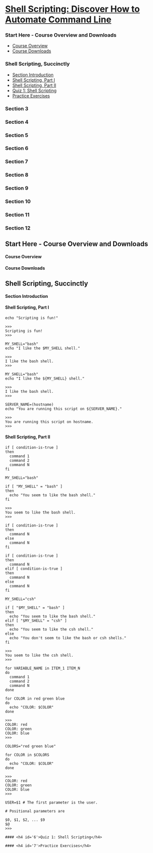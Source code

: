 
[Shell Scripting: Discover How to Automate Command Line](https://www.udemy.com/shell-scripting-linux/learn/v4/content)
======

### Start Here - Course Overview and Downloads
  * <a href='#1'>Course Overview</a>
  * <a href='#2'>Course Downloads</a>

### Shell Scripting, Succinctly
  * <a href='#3'>Section Introduction</a>
  * <a href='#4'>Shell Scripting, Part I</a>
  * <a href='#5'>Shell Scripting, Part II</a>
  * <a href='#6'>Quiz 1: Shell Scripting</a>
  * <a href='#7'>Practice Exercises</a>

### Section 3

### Section 4

### Section 5

### Section 6

### Section 7

### Section 8

### Section 9

### Section 10

### Section 11

### Section 12

Start Here - Course Overview and Downloads
------

#### <h4 id='1'>Course Overview</h4>

#### <h4 id='2'>Course Downloads</h4>

Shell Scripting, Succinctly
------

#### <h4 id='3'>Section Introduction</h4>

#### <h4 id='4'>Shell Scripting, Part I</h4>

```shell
echo "Scripting is fun!"

>>>
Scripting is fun!
>>>
```

```shell
MY_SHELL="bash"
echo "I like the $MY_SHELL shell."

>>>
I like the bash shell.
>>>
```

```shell
MY_SHELL="bash"
echo "I like the ${MY_SHELL} shell."

>>>
I like the bash shell.
>>>
```

```shell
SERVER_NAME=(hostname)
echo "You are running this script on ${SERVER_NAME}."

>>>
You are running this script on hostname.
>>>
```

#### <h4 id='5'>Shell Scripting, Part II</h4>

```shell
if [ condition-is-true ]
then
  command 1
  command 2
  command N
fi
```

```shell
MY_SHELL="bash"

if [ "MY_SHELL" = "bash" ]
then
  echo "You seem to like the bash shell."
fi

>>>
You seem to like the bash shell.
>>>
```

```shell
if [ condition-is-true ]
then
  command N
else 
  command N
fi
```

```shell
if [ condition-is-true ]
then
  command N
elif [ condition-is-true ]
then
  command N
else
  command N
fi
```

```shell
MY_SHELL="csh"

if [ "$MY_SHELL" = "bash" ]
then
  echo "You seem to like the bash shell."
elif [ "$MY_SHELL" = "csh" ]
then
  echo "You seem to like the csh shell."
else
  echo "You don't seem to like the bash or csh shells."
fi

>>>
You seem to like the csh shell.
>>>
```

```shell
for VARIABLE_NAME in ITEM_1 ITEM_N
do
  command 1
  command 2
  command N
done
```

```shell
for COLOR in red green blue
do
  echo "COLOR: $COLOR"
done

>>>
COLOR: red
COLOR: green
COLOR: blue
>>>
```

```shell
COLORS="red green blue"

for COLOR in $COLORS
do
  echo "COLOR: $COLOR"
done

>>>
COLOR: red
COLOR: green
COLOR: blue
>>>
```

```shell
USER=$1 # The first parameter is the user.
```

```shell
# Positional parameters are

$0, $1, $2, ... $9
$@
>>>

#### <h4 id='6'>Quiz 1: Shell Scripting</h4>

#### <h4 id='7'>Practice Exercises</h4>
